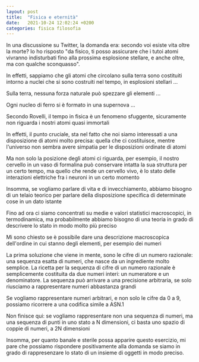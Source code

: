 ```yaml
---
layout: post
title:  "Fisica e eternità"
date:   2021-10-24 12:02:24 +0200
categories: fisica filosofia
---
```

In una discussione su Twitter, la domanda era: secondo voi esiste vita oltre la morte? Io ho risposto "da fisico, ti posso assicurare
che i tutoi atomi vivranno indisturbati fino alla prossima esplosione stellare, e anche oltre, ma con qualche sconquasso".

In effetti, sappiamo che gli atomi che circolano sulla terra sono costituiti intorno a nuclei che si sono costruiti nel tempo, in
esplosioni stellari ...

Sulla terra, nessuna forza naturale può spezzare gli elementi ...

Ogni nucleo di ferro si è formato in una supernova ...

Secondo Rovelli, il tempo in fisica è un fenomeno sfuggente, sicuramente non riguarda i nostri atomi quasi immortali

In effetti, il punto cruciale, sta nel fatto che noi siamo interessati a una disposizione di atomi molto precisa: quella che ci costituisce, 
mentre l'universo non sembra avere simpatia per le disposizioni ordinate di atomi

Ma non solo la posizione degli atomi ci riguarda, per esempio, il nostro cervello in un vaso di formalina può conservare intatta la sua struttura per
un certo tempo, ma quello che rende un cervello vivo, è lo stato delle interazioni elettriche fra i neuroni in un certo momento

Insomma, se vogliamo parlare di vita e di invecchiamento, abbiamo bisogno di un telaio teorico per parlare della disposizione specifica di determinate
cose in un dato istante

Fino ad ora ci siamo concentrati su medie e valori statistici macroscopici, in termodinamica, ma probabilmente abbiamo bisogno di una teoria in
grado di descrivere lo stato in modo molto più preciso

Mi sono chiesto se è possibile dare una descrizione macroscopica dell'ordine in cui stanno degli elementi, per esempio dei numeri

La prima soluzione che viene in mente, sono le cifre di un numero razionale: una sequenza esatta di numeri, che nasce da un ingrediente molto semplice. 
La ricetta per la sequenza di cifre di un numero razionale è semplicemente costituita da due numeri interi: un numeratore e un denominatore. La sequenza può arrivare a una precisione arbitraria, se solo riusciamo a rappresentare numeri abbastanza grandi

Se vogliamo rappresentare numeri arbitrari, e non solo le cifre da 0 a 9, possiamo ricorrere a una codifica simile a ASN.1

Non finisce qui: se vogliamo rappresentare non una sequenza di numeri, ma una sequenza di punti in uno stato a N dimensioni, ci basta uno spazio di coppie di numeri, a 2N dimensioni

Insomma, per quanto banale e sterile possa apparire questo esercizio, mi pare che possiamo rispondere positivamente alla domanda se siamo in grado di rappresenzare lo stato di un insieme di oggetti in modo preciso.